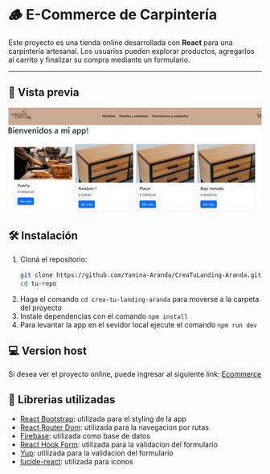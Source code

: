 # 🪵 E-Commerce de Carpintería

Este proyecto es una tienda online desarrollada con **React** para una carpintería artesanal. Los usuarios pueden explorar productos, agregarlos al carrito y finalizar su compra mediante un formulario.

---

## 📸 Vista previa

![Vista previa del proyecto](./public/CapEcommerce.png)

## 🛠️ Instalación

1. Cloná el repositorio:
   ```bash
   git clone https://github.com/Yanina-Aranda/CreaTuLanding-Aranda.git
   cd tu-repo
2. Haga el comando `cd crea-tu-landing-aranda` para moverse a la carpeta del proyecto
3. Instale dependencias con el comando `npm install`
4. Para levantar la app en el sevidor local ejecute el comando `npm run dev`

## 💻 Version host

Si desea ver el proyecto online, puede ingresar al siguiente link: [Ecommerce]()

## 🚀 Librerias utilizadas

- [React Bootstrap](https://react-bootstrap.netlify.app/): utilizada para el styling de la app
- [React Router Dom](https://reactrouter.com/): utilizada para la navegacion por rutas 
- [Firebase](https://firebase.google.com/): utilizada como base de datos
- [React Hook Form](https://react-hook-form.com/): utilizada para la validacion del formulario
- [Yup](https://www.npmjs.com/package/yup): utilizada para la validacion del formulario
- [lucide-react](https://lucide.dev/guide/packages/lucide-react): utilizada para iconos